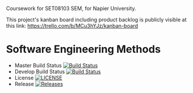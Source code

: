 Coursework for SET08103 SEM, for Napier University.

This project's kanban board including product backlog is publicly visible at this link:
https://trello.com/b/MCu3hYJz/kanban-board

# Software Engineering Methods

- Master Build Status [![Build Status](https://travis-ci.org/OlavJDigranes/sem.svg?branch=master)](https://travis-ci.org/OlavJDigranes/sem)
- Develop Build Status [![Build Status](https://travis-ci.org/OlavJDigranes/sem.svg?branch=develop)](https://travis-ci.org/OlavJDigranes/sem)
- License [![LICENSE](https://img.shields.io/github/license/OlavJDigranes/sem.svg?style=flat-square)](https://github.com/OlavJDigranes/sem/blob/master/LICENSE)
- Release [![Releases](https://img.shields.io/github/release/OlavJDigranes/sem/all.svg?style=flat-square)](https://github.com/OlavJDigranes/sem/releases)
